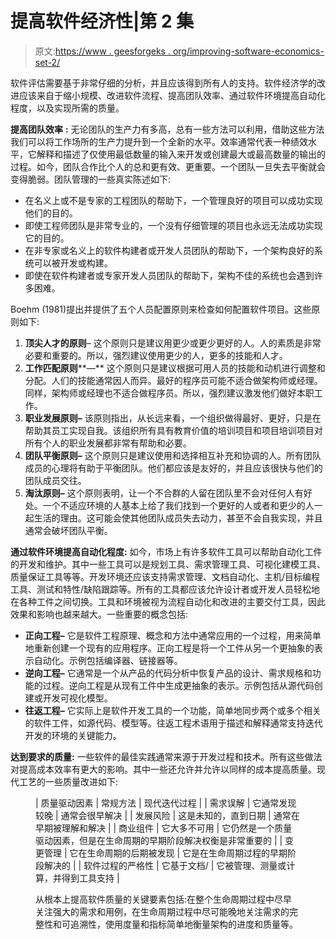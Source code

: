 # 提高软件经济性|第 2 集

> 原文:[https://www . geesforgeks . org/improving-software-economics-set-2/](https://www.geeksforgeeks.org/improving-software-economics-set-2/)

软件评估需要基于非常仔细的分析，并且应该得到所有人的支持。软件经济学的改进应该来自于缩小规模、改进软件流程、提高团队效率、通过软件环境提高自动化程度，以及实现所需的质量。

**提高团队效率** **:**
无论团队的生产力有多高，总有一些方法可以利用，借助这些方法我们可以将工作场所的生产力提升到一个全新的水平。效率通常代表一种绩效水平，它解释和描述了仅使用最低数量的输入来开发或创建最大或最高数量的输出的过程。如今，团队合作比个人的总和更有效、更重要。一个团队一旦失去平衡就会变得脆弱。团队管理的一些真实陈述如下:

*   在名义上或不是专家的工程团队的帮助下，一个管理良好的项目可以成功实现他们的目的。
*   即使工程师团队是非常专业的，一个没有仔细管理的项目也永远无法成功实现它的目的。
*   在非专家或名义上的软件构建者或开发人员团队的帮助下，一个架构良好的系统可以被开发或构建。
*   即使在软件构建者或专家开发人员团队的帮助下，架构不佳的系统也会遇到许多困难。

Boehm (1981)提出并提供了五个人员配置原则来检查如何配置软件项目。这些原则如下:

1.  **顶尖人才的原则**–
    这个原则只是建议用更少或更少更好的人。人的素质是非常必要和重要的。所以，强烈建议使用更少的人，更多的技能和人才。
2.  **工作匹配原则****—**
    这个原则只是建议根据可用人员的技能和动机进行调整和分配。人们的技能通常因人而异。最好的程序员可能不适合做架构师或经理。同样，架构师或经理也不适合做程序员。所以，强烈建议激发他们做好本职工作。
3.  **职业发展原则–**
    该原则指出，从长远来看，一个组织做得最好、更好，只是在帮助其员工实现自我。该组织所有具有教育价值的培训项目和项目培训项目对所有个人的职业发展都非常有帮助和必要。
4.  **团队平衡原则–**
    这个原则只是建议使用和选择相互补充和协调的人。所有团队成员的心理将有助于平衡团队。他们都应该是友好的，并且应该很快与他们的团队成员交往。
5.  **淘汰原则–**
    这个原则表明，让一个不合群的人留在团队里不会对任何人有好处。一个不适应环境的人基本上给了我们找到一个更好的人或者和更少的人一起生活的理由。这可能会使其他团队成员失去动力，甚至不会自我实现，并且通常会破坏团队平衡。

**通过软件环境提高自动化程度:**
如今，市场上有许多软件工具可以帮助自动化工件的开发和维护。其中一些工具可以是规划工具、需求管理工具、可视化建模工具、质量保证工具等等。开发环境还应该支持需求管理、文档自动化、主机/目标编程工具、测试和特性/缺陷跟踪等。所有的工具都应该允许设计者或开发人员轻松地在各种工件之间切换。工具和环境被视为流程自动化和改进的主要交付工具，因此效果和影响也越来越大。一些重要的概念包括:

*   **正向工程–**
    它是软件工程原理、概念和方法中通常应用的一个过程，用来简单地重新创建一个现有的应用程序。正向工程是将一个工件从另一个更抽象的表示自动化。示例包括编译器、链接器等。
*   **逆向工程–**
    它通常是一个从产品的代码分析中恢复产品的设计、需求规格和功能的过程。逆向工程是从现有工件中生成更抽象的表示。示例包括从源代码创建或开发可视化模型。
*   **往返工程–**
    它实际上是软件开发工具的一个功能，简单地同步两个或多个相关的软件工件，如源代码、模型等。往返工程术语用于描述和解释通常支持迭代开发的环境的关键能力。

**达到要求的质量:**
一些软件的最佳实践通常来源于开发过程和技术。所有这些做法对提高成本效率有更大的影响。其中一些还允许并允许以同样的成本提高质量。现代工艺的一些质量改进如下:

<figure class="table">

| 质量驱动因素 | 常规方法 | 现代迭代过程 |
| 需求误解 | 它通常发现较晚 | 通常会很早解决 |
| 发展风险 | 这是未知的，直到日期 | 通常在早期被理解和解决 |
| 商业组件 | 它大多不可用 | 它仍然是一个质量驱动因素，但是在生命周期的早期阶段解决权衡是非常重要的 |
| 变更管理 | 它在生命周期的后期被发现 | 它是在生命周期过程的早期阶段解决的 |
| 软件过程的严格性 | 它基于文档/ | 它被管理、测量或计算，并得到工具支持 |

从根本上提高软件质量的关键要素包括:在整个生命周期过程中尽早关注强大的需求和用例，在生命周期过程中尽可能晚地关注需求的完整性和可追溯性，使用度量和指标简单地衡量架构的进度和质量等。

</figure>